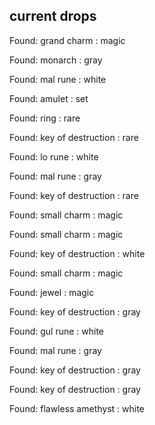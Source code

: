 ## current drops

Found: grand charm : magic
Found: monarch : gray
Found: mal rune : white
Found: amulet : set
Found: ring : rare
Found: key of destruction : rare
Found: lo rune : white
Found: mal rune : gray
Found: key of destruction : rare
Found: small charm : magic
Found: small charm : magic
Found: key of destruction : white
Found: small charm : magic
Found: jewel : magic
Found: key of destruction : gray
Found: gul rune : white
Found: mal rune : gray
Found: key of destruction : gray
Found: key of destruction : gray
Found: flawless amethyst : white
